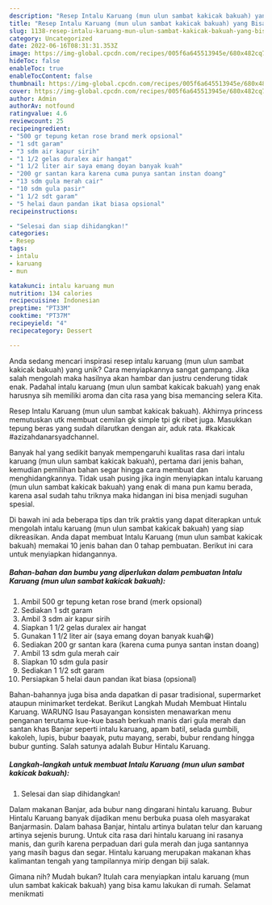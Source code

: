 ```yaml
---
description: "Resep Intalu Karuang (mun ulun sambat kakicak bakuah) yang Bisa Manjain Lidah"
title: "Resep Intalu Karuang (mun ulun sambat kakicak bakuah) yang Bisa Manjain Lidah"
slug: 1138-resep-intalu-karuang-mun-ulun-sambat-kakicak-bakuah-yang-bisa-manjain-lidah
category: Uncategorized
date: 2022-06-16T08:31:31.353Z
image: https://img-global.cpcdn.com/recipes/005f6a645513945e/680x482cq70/intalu-karuang-mun-ulun-sambat-kakicak-bakuah-foto-resep-utama.jpg
hideToc: false
enableToc: true
enableTocContent: false
thumbnail: https://img-global.cpcdn.com/recipes/005f6a645513945e/680x482cq70/intalu-karuang-mun-ulun-sambat-kakicak-bakuah-foto-resep-utama.jpg
cover: https://img-global.cpcdn.com/recipes/005f6a645513945e/680x482cq70/intalu-karuang-mun-ulun-sambat-kakicak-bakuah-foto-resep-utama.jpg
author: Admin
authorAv: notfound
ratingvalue: 4.6
reviewcount: 25
recipeingredient:
- "500 gr tepung ketan rose brand merk opsional"
- "1 sdt garam"
- "3 sdm air kapur sirih"
- "1 1/2 gelas duralex air hangat"
- "1 1/2 liter air saya emang doyan banyak kuah"
- "200 gr santan kara karena cuma punya santan instan doang"
- "13 sdm gula merah cair"
- "10 sdm gula pasir"
- "1 1/2 sdt garam"
- "5 helai daun pandan ikat biasa opsional"
recipeinstructions:

- "Selesai dan siap dihidangkan!"
categories:
- Resep
tags:
- intalu
- karuang
- mun

katakunci: intalu karuang mun 
nutrition: 134 calories
recipecuisine: Indonesian
preptime: "PT33M"
cooktime: "PT37M"
recipeyield: "4"
recipecategory: Dessert

---
```





Anda sedang mencari inspirasi resep intalu karuang (mun ulun sambat kakicak bakuah) yang unik? Cara menyiapkannya sangat gampang. Jika salah mengolah maka hasilnya akan hambar dan justru cenderung tidak enak. Padahal intalu karuang (mun ulun sambat kakicak bakuah) yang enak harusnya sih memiliki aroma dan cita rasa yang bisa memancing selera Kita.





Resep Intalu Karuang (mun ulun sambat kakicak bakuah). Akhirnya princess memutuskan utk membuat cemilan gk simple tpi gk ribet juga. Masukkan tepung beras yang sudah dilarutkan dengan air, aduk rata. #kakicak #azizahdanarsyadchannel.

Banyak hal yang sedikit banyak mempengaruhi kualitas rasa dari intalu karuang (mun ulun sambat kakicak bakuah), pertama dari jenis bahan, kemudian pemilihan bahan segar hingga cara membuat dan menghidangkannya. Tidak usah pusing jika ingin menyiapkan intalu karuang (mun ulun sambat kakicak bakuah) yang enak di mana pun kamu berada, karena asal sudah tahu triknya maka hidangan ini bisa menjadi suguhan spesial.






Di bawah ini ada beberapa tips dan trik praktis yang dapat diterapkan untuk mengolah intalu karuang (mun ulun sambat kakicak bakuah) yang siap dikreasikan. Anda dapat membuat Intalu Karuang (mun ulun sambat kakicak bakuah) memakai 10 jenis bahan dan 0 tahap pembuatan. Berikut ini cara untuk menyiapkan hidangannya.

<!--inarticleads1-->

##### Bahan-bahan dan bumbu yang diperlukan dalam pembuatan Intalu Karuang (mun ulun sambat kakicak bakuah):

1. Ambil 500 gr tepung ketan rose brand (merk opsional)
1. Sediakan 1 sdt garam
1. Ambil 3 sdm air kapur sirih
1. Siapkan 1 1/2 gelas duralex air hangat
1. Gunakan 1 1/2 liter air (saya emang doyan banyak kuah😁)
1. Sediakan 200 gr santan kara (karena cuma punya santan instan doang)
1. Ambil 13 sdm gula merah cair
1. Siapkan 10 sdm gula pasir
1. Sediakan 1 1/2 sdt garam
1. Persiapkan 5 helai daun pandan ikat biasa (opsional)


Bahan-bahannya juga bisa anda dapatkan di pasar tradisional, supermarket ataupun minimarket terdekat. Berikut Langkah Mudah Membuat Hintalu Karuang. WARUNG Isau Pasayangan konsisten menawarkan menu penganan terutama kue-kue basah berkuah manis dari gula merah dan santan khas Banjar seperti intalu karuang, apam batil, selada gumbili, kakoleh, lupis, bubur baayak, putu mayang, serabi, bubur rendang hingga bubur gunting. Salah satunya adalah Bubur Hintalu Karuang. 

<!--inarticleads2-->

##### Langkah-langkah untuk membuat Intalu Karuang (mun ulun sambat kakicak bakuah):


1. Selesai dan siap dihidangkan!

Dalam makanan Banjar, ada bubur nang dingarani hintalu karuang. Bubur Hintalu Karuang banyak dijadikan menu berbuka puasa oleh masyarakat Banjarmasin. Dalam bahasa Banjar, hintalu artinya bulatan telur dan karuang artinya sejenis burung. Untuk cita rasa dari hintalu karuang ini rasanya manis, dan gurih karena perpaduan dari gula merah dan juga santannya yang masih bagus dan segar. Hintalu karuang merupakan makanan khas kalimantan tengah yang tampilannya mirip dengan biji salak. 

Gimana nih? Mudah bukan? Itulah cara menyiapkan intalu karuang (mun ulun sambat kakicak bakuah) yang bisa kamu lakukan di rumah. Selamat menikmati
